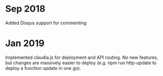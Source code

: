# Sep 2018
Added Disqus support for commenting

# Jan 2019
Implemented claudia.js for deployment and API routing. 
No new features, but changes are massively easier to deploy (e.g. npm run http-update to deploy a function update in one go).

